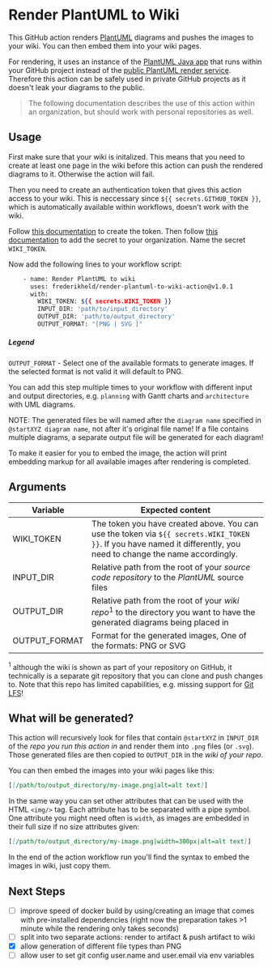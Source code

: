 # Render PlantUML to Wiki

This GitHub action renders [PlantUML](https://plantuml.com/) diagrams and pushes the images to your wiki. You can then embed them into your wiki pages.

For rendering, it uses an instance of the [PlantUML Java app](https://plantuml.com/download) that runs within your GitHub project instead of the [public PlantUML render service](http://www.plantuml.com/plantuml/uml/). Therefore this action can be safely used in private GitHub projects as it doesn't leak your diagrams to the public.

> The following documentation describes the use of this action within an organization, but should work with personal repositories as well.

## Usage

First make sure that your wiki is initalized. This means that you need to create at least one page in the wiki before this action can push the rendered diagrams to it. Otherwise the action will fail.

Then you need to create an authentication token that gives this action access to your wiki. This is neccessary since `${{ secrets.GITHUB_TOKEN }}`, which is automatically available within workflows, doesn't work with the wiki.

Follow [this documentation](https://docs.github.com/en/github/authenticating-to-github/creating-a-personal-access-token) to create the token. Then follow [this documentation](https://docs.github.com/en/actions/configuring-and-managing-workflows/creating-and-storing-encrypted-secrets) to add the secret to your organization. Name the secret `WIKI_TOKEN`.

Now add the following lines to your workflow script:

```sh
    - name: Render PlantUML to wiki
      uses: frederikheld/render-plantuml-to-wiki-action@v1.0.1
      with:
        WIKI_TOKEN: ${{ secrets.WIKI_TOKEN }}
        INPUT_DIR: 'path/to/input_directory'
        OUTPUT_DIR: 'path/to/output_directory'
        OUTPUT_FORMAT: "[PNG | SVG ]"
```
##### Legend
`OUTPUT_FORMAT` - Select one of the available formats to generate images. If the selected format is not valid it will default to PNG.

You can add this step multiple times to your workflow with different input and output directories, e.g. `planning` with Gantt charts and `architecture` with UML diagrams.

NOTE: The generated files be will named after the `diagram name` specified in `@startXYZ diagram name`, not after it's original file name! If a file contains multiple diagrams, a separate output file will be generated for each diagram!

To make it easier for you to embed the image, the action will print embedding markup for all available images after rendering is completed.

## Arguments

| Variable      | Expected content                                                                                                                                                    |
| ------------- | ------------------------------------------------------------------------------------------------------------------------------------------------------------------- |
| WIKI_TOKEN    | The token you have created above. You can use the token via `${{ secrets.WIKI_TOKEN }}`. If you have named it differently, you need to change the name accordingly. |
| INPUT_DIR     | Relative path from the root of your _source code repository_ to the _PlantUML_ source files                                                                         |
| OUTPUT_DIR    | Relative path from the root of your _wiki repo_<sup>1</sup> to the directory you want to have the generated diagrams being placed in                                |
| OUTPUT_FORMAT | Format for the generated images, One of the formats: PNG or SVG                                                                                                     |

<sup>1</sup> although the wiki is shown as part of your repository on GitHub, it technically is a separate git repository that you can clone and push changes to. Note that this repo has limited capabilities, e.g. missing support for [Git LFS](https://git-lfs.github.com/)!

## What will be generated?

This action will recursively look for files that contain `@startXYZ` in `INPUT_DIR` of the _repo you run this action in_ and render them into `.png` files (or `.svg`). Those generated files are then copied to `OUTPUT_DIR` in the _wiki of your repo_.

You can then embed the images into your wiki pages like this:

```md
[[/path/to/output_directory/my-image.png|alt=alt text]]
```

In the same way you can set other attributes that can be used with the HTML `<img/>` tag. Each attribute has to be separated with a pipe symbol. One attribute you might need often is `width`, as images are embedded in their full size if no size attributes given:

```md
[[/path/to/output_directory/my-image.png|width=300px|alt=alt text]]
```

In the end of the action workflow run you'll find the syntax to embed the images in wiki, just copy them.

## Next Steps

- [ ] improve speed of docker build by using/creating an image that comes with pre-installed dependencies (right now the preparation takes >1 minute while the rendering only takes seconds)
- [ ] split into two separate actions: render to artifact & push artifact to wiki
- [x] allow generation of different file types than PNG
- [ ] allow user to set git config user.name and user.email via env variables
